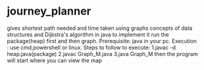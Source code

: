 # journey_planner
gives shortest path needed and time taken using graphs concepts of data structures and Dijkstra's algorithm in java
to implement it run the package(heap) first and then graph.
Prerequisite:
java in your pc.
Execution : use cmd,powershell or linux.
Steps to follow to execute:
1.javac -d heap.java(package)
2.javac Graph_M.java
3.java Graph_M
then the program will start where you can view the map
